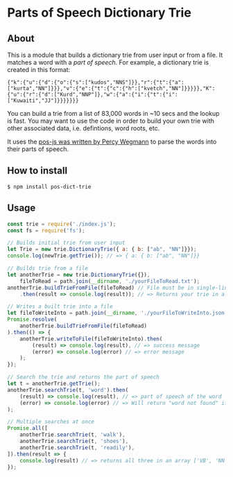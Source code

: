 # Parts of Speech Dictionary Trie

## About

This is a module that builds a dictionary trie from user input or from a file. It matches
a word with a *part of speech*. For example, a dictionary trie is created in this format:

`{"k":{"u":{"d":{"o":{"s":["kudos","NNS"]}},"r":{"t":{"a":["kurta","NN"]}}},"v":{"e":{"t":{"c":{"h":["kvetch","NN"]}}}}},"K":{"u":{"r":{"d":["Kurd","NNP"]},"w":{"a":{"i":{"t":{"i":["Kuwaiti","JJ"]}}}}}}}`

You can build a trie from a list of 83,000 words in ~10 secs and the lookup is fast. You may 
want to use the code in order to build your own trie with other associated data, i.e. 
defintions, word roots, etc.

It uses the [pos-js was written by Percy Wegmann](https://github.com/neopunisher/pos-js) 
to parse the words into their parts of speech.

## How to install

`$ npm install pos-dict-trie`

## Usage

```js
const trie = require('./index.js');
const fs = require('fs');

// Builds initial trie from user input
let Trie = new trie.DictionaryTrie({ a: { b: ["ab", "NN"]}});
console.log(newTrie.getTrie()); // => { a: { b: ["ab", "NN"]}}

// Builds trie from a file
let anotherTrie = new trie.DictionaryTrie({}),
	fileToRead = path.join(__dirname, './yourFileToRead.txt');
anotherTrie.buildTrieFromFile(fileToRead) // File must be in single-lined format
	.then(result => console.log(result)); // => Returns your trie in a JSON string

// Writes a built trie into a file
let fileToWriteInto = path.join(__dirname, './yourFileToWriteInto.json');
Promise.resolve(
	anotherTrie.buildTrieFromFile(fileToRead)
).then(() => {
	anotherTrie.writeToFile(fileToWriteInto).then(
		(result) => console.log(result), // => success message 
		(error) => console.log(error) // => error message
	);
});

// Search the trie and returns the part of speech
let t = anotherTrie.getTrie();
anotherTrie.searchTrie(t, 'word').then( 
	(result) => console.log(result), // => part of speech of the word
	(error) => console.log(error) // => Will return "word not found" if not
);

// Multiple searches at once
Promise.all([
	anotherTrie.searchTrie(t, 'walk'),
	anotherTrie.searchTrie(t, 'shoes'),
	anotherTrie.searchTrie(t, 'readily'),
]).then(result => {
	console.log(result) // => returns all three in an array ['VB', 'NN', 'RB']
});
```